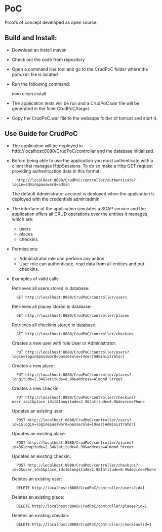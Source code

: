 PoC
=======

Proofs of concept developed as open source.

Build and Install:
------------------------

- Download an install maven
- Check out the code from repository
- Open a command line tool and go to the CrudPoC folder where the pom.xml file is located
- Run the following command:

	mvn clean install
	
- The application tests will be run and a CrudPoC.war file will be generated in the foler CrudPoC/target
- Copy the CrudPoC.war file to the webapps folder of tomcat and start it.


Use Guide for CrudPoC
-------------------------

- The application will be deployed in http://localhost:8080/CrudPoC/controller and the database initialized.
- Before being able to use the application you must authenticate with a client that manages HttpSessions. 
  To do so make a Http GET request providing authentication data in this format:
  
		http://localhost:8080/CrudPoC/controller/authenticate?login=admin&password=admin
	
  The default Administrator account is deployed when the application is deployed with the credentials admin:admin
  
  
- The interface of the application simulates a SOAP service and the application offers all CRUD operations over the entities it manages, which are:

	- users
	- places
	- checkins
	
	
	
- Permissions:

	- Administrator role can perform any action.
	- User role can authenticate, read data from all entities and put checkins.
	
	
	
- Examples of valid calls:
	
	Retrieves all users stored in database:
	
		GET http://localhost:8080/CrudPoC/controller/users
	
	Retrieves all places stored in database:
	
		GET http://localhost:8080/CrudPoC/controller/places
	
	Retrieves all checkins stored in database:
	
		GET http://localhost:8080/CrudPoC/controller/checkins
	
	Creates a new user with role User or Administrator:
	
		PUT http://localhost:8080/CrudPoC/controller/users?login=login&password=pass&role=[User|Administrator]
	
	Creates a new place:
	
		PUT http://localhost:8080/CrudPoC/controller/places?longitude=2.34&latitude=8.90&address=Almond Street
	
	Creates a new checkin:
	
		PUT http://localhost:8080/CrudPoC/controller/checkins?user_id=1&place_id=1&longitude=2.9&latitude=8.9&device=Phone
	
	Updates an existing user:
	
		POST http://localhost:8080/CrudPoC/controller/users?id=1&login=login&password=pass&role=[User|Administrator]
	
	Updates an existing place:
	
		POST http://localhost:8080/CrudPoC/controller/places?id=3&longitude=2.34&latitude=8.90&address=Almond Street
	
	Updates an existing checkin:
	
		POST http://localhost:8080/CrudPoC/controller/checkins?id=2&user_id=1&place_id=1&longitude=2.9&latitude=8.9&device=Phone
	
	Deletes an existing user:
	
		DELETE http://localhost:8080/CrudPoC/controller/users?id=1
	
	Deletes an existing place:
	
		DELETE http://localhost:8080/CrudPoC/controller/places?id=1
	
	Deletes an existing checkin:
	
		DELETE http://localhost:8080/CrudPoC/controller/checkins?id=1
